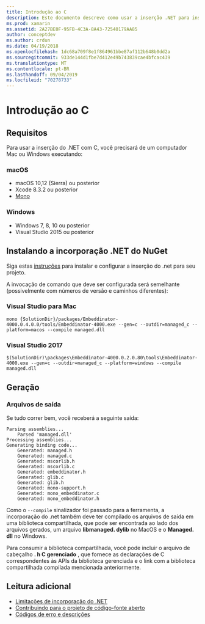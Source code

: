 ```yaml
---
title: Introdução ao C
description: Este documento descreve como usar a inserção .NET para inserir o código .NET em um aplicativo C. Ele aborda como usar a incorporação .NET no Visual Studio 2019 e Visual Studio para Mac.
ms.prod: xamarin
ms.assetid: 2A27BE0F-95FB-4C3A-8A43-72540179AA85
author: conceptdev
ms.author: crdun
ms.date: 04/19/2018
ms.openlocfilehash: 1dc68a709f8e1f864961bbe87af112b648b0dd2a
ms.sourcegitcommit: 933de144d1fbe7d412e49b743839cae4bfcac439
ms.translationtype: MT
ms.contentlocale: pt-BR
ms.lasthandoff: 09/04/2019
ms.locfileid: "70278733"
---
```

# <a name="getting-started-with-c"></a>Introdução ao C

## <a name="requirements"></a>Requisitos

Para usar a inserção do .NET com C, você precisará de um computador Mac ou Windows executando:

### <a name="macos"></a>macOS

* macOS 10,12 (Sierra) ou posterior
* Xcode 8.3.2 ou posterior
* [Mono](https://www.mono-project.com/download/)

### <a name="windows"></a>Windows

* Windows 7, 8, 10 ou posterior
* Visual Studio 2015 ou posterior

## <a name="installing-net-embedding-from-nuget"></a>Instalando a incorporação .NET do NuGet

Siga estas [instruções](~/tools/dotnet-embedding/get-started/install/install.md) para instalar e configurar a inserção do .net para seu projeto.

A invocação de comando que deve ser configurada será semelhante (possivelmente com números de versão e caminhos diferentes):

### <a name="visual-studio-for-mac"></a>Visual Studio para Mac

```shell
mono {SolutionDir}/packages/Embeddinator-4000.0.4.0.0/tools/Embeddinator-4000.exe --gen=c --outdir=managed_c --platform=macos --compile managed.dll
```

### <a name="visual-studio-2017"></a>Visual Studio 2017

```shell
$(SolutionDir)\packages\Embeddinator-4000.0.2.0.80\tools\Embeddinator-4000.exe --gen=c --outdir=managed_c --platform=windows --compile managed.dll
```

## <a name="generation"></a>Geração

### <a name="output-files"></a>Arquivos de saída

Se tudo correr bem, você receberá a seguinte saída:

```shell
Parsing assemblies...
    Parsed 'managed.dll'
Processing assemblies...
Generating binding code...
    Generated: managed.h
    Generated: managed.c
    Generated: mscorlib.h
    Generated: mscorlib.c
    Generated: embeddinator.h
    Generated: glib.c
    Generated: glib.h
    Generated: mono-support.h
    Generated: mono_embeddinator.c
    Generated: mono_embeddinator.h
```

Como o `--compile` sinalizador foi passado para a ferramenta, a incorporação do .net também deve ter compilado os arquivos de saída em uma biblioteca compartilhada, que pode ser encontrada ao lado dos arquivos gerados, um arquivo **libmanaged. dylib** no MacOS e o **Managed. dll** no Windows.

Para consumir a biblioteca compartilhada, você pode incluir o arquivo de cabeçalho **. h C gerenciado** , que fornece as declarações de C correspondentes às APIs da biblioteca gerenciada e o link com a biblioteca compartilhada compilada mencionada anteriormente.

## <a name="further-reading"></a>Leitura adicional

* [Limitações de incorporação do .NET](~/tools/dotnet-embedding/limitations.md)
* [Contribuindo para o projeto de código-fonte aberto](https://github.com/mono/Embeddinator-4000/blob/master/Contributing.md)
* [Códigos de erro e descrições](~/tools/dotnet-embedding/errors.md)
